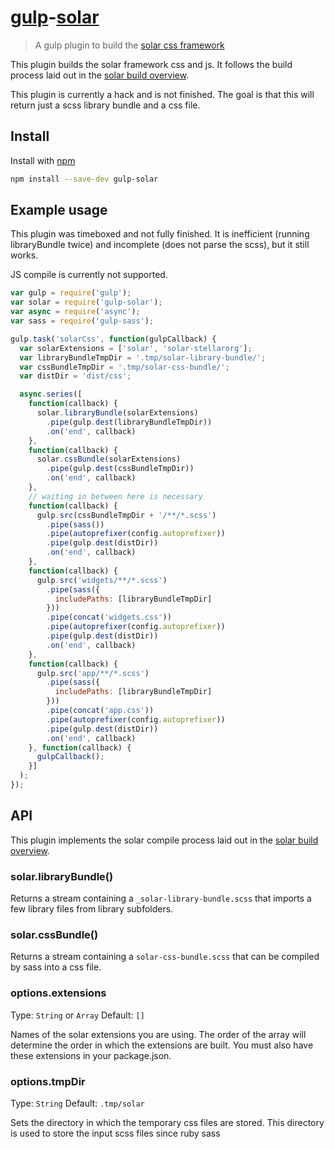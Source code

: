 # [gulp](https://github.com/gulpjs/gulp)-[solar](https://github.com/stellar/solar)

> A gulp plugin to build the [solar css framework](https://github.com/stellar/solar)

This plugin builds the solar framework css and js. It follows the build process laid out in the [solar build overview](https://github.com/stellar/solar/blob/master/docs/solar-overview.md).

This plugin is currently a hack and is not finished. The goal is that this will return just a scss library bundle and a css file.

## Install
Install with [npm](https://www.npmjs.com/package/gulp-solar)

```sh
npm install --save-dev gulp-solar
```

## Example usage
This plugin was timeboxed and not fully finished. It is inefficient (running libraryBundle twice) and incomplete (does not parse the scss), but it still works.

JS compile is currently not supported.

```js
var gulp = require('gulp');
var solar = require('gulp-solar');
var async = require('async');
var sass = require('gulp-sass');

gulp.task('solarCss', function(gulpCallback) {
  var solarExtensions = ['solar', 'solar-stellarorg'];
  var libraryBundleTmpDir = '.tmp/solar-library-bundle/';
  var cssBundleTmpDir = '.tmp/solar-css-bundle/';
  var distDir = 'dist/css';

  async.series([
    function(callback) {
      solar.libraryBundle(solarExtensions)
        .pipe(gulp.dest(libraryBundleTmpDir))
        .on('end', callback)
    },
    function(callback) {
      solar.cssBundle(solarExtensions)
        .pipe(gulp.dest(cssBundleTmpDir))
        .on('end', callback)
    },
    // waiting in between here is necessary
    function(callback) {
      gulp.src(cssBundleTmpDir + '/**/*.scss')
        .pipe(sass())
        .pipe(autoprefixer(config.autoprefixer))
        .pipe(gulp.dest(distDir))
        .on('end', callback)
    },
    function(callback) {
      gulp.src('widgets/**/*.scss')
        .pipe(sass({
          includePaths: [libraryBundleTmpDir]
        }))
        .pipe(concat('widgets.css'))
        .pipe(autoprefixer(config.autoprefixer))
        .pipe(gulp.dest(distDir))
        .on('end', callback)
    },
    function(callback) {
      gulp.src('app/**/*.scss')
        .pipe(sass({
          includePaths: [libraryBundleTmpDir]
        }))
        .pipe(concat('app.css'))
        .pipe(autoprefixer(config.autoprefixer))
        .pipe(gulp.dest(distDir))
        .on('end', callback)
    }, function(callback) {
      gulpCallback();
    }]
  );
});
```


## API
This plugin implements the solar compile process laid out in the [solar build overview](https://github.com/stellar/solar-css/blob/master/docs/overview.md).

### solar.libraryBundle()
Returns a stream containing a `_solar-library-bundle.scss` that imports a few library files from library subfolders.

### solar.cssBundle()
Returns a stream containing a `solar-css-bundle.scss` that can be compiled by sass into a css file.

### options.extensions
Type: `String` or `Array`
Default: `[]`

Names of the solar extensions you are using. The order of the array will determine the order in which the extensions are built. You must also have these extensions in your package.json.

### options.tmpDir
Type: `String`
Default: `.tmp/solar`

Sets the directory in which the temporary css files are stored. This directory is used to store the input scss files since ruby sass

<!--
## Solar JS
```js
gulp.src(solar.js({
    extensions: ['solar-stellarorg'],
  }))
  .pipe(gulp.dest('./dist/js')
```
Solar js files do not need any transformations. `solar.js()` simply returns an array of the parent directory of the solar js files.

This may change in the future as solar js may need a build system.
-->
